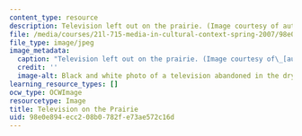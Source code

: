 ```yaml
---
content_type: resource
description: Television left out on the prairie. (Image courtesy of autowitch.)
file: /media/courses/21l-715-media-in-cultural-context-spring-2007/98e0e894ecc208b0782fe73ae572c16d_21l-715s07.jpg
file_type: image/jpeg
image_metadata:
  caption: "Television left out on the prairie. (Image courtesy of\_[autowitch](http://flickr.com/photos/autowitch/).)"
  credit: ''
  image-alt: Black and white photo of a television abandoned in the dry prairie grass.
learning_resource_types: []
ocw_type: OCWImage
resourcetype: Image
title: Television on the Prairie
uid: 98e0e894-ecc2-08b0-782f-e73ae572c16d
---
```

